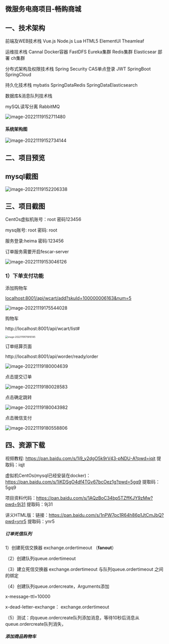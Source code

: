 ## 微服务电商项目-畅购商城

<meta name="referrer" content="no-referrer">

## 一、技术架构

前端及WEB技术栈 Vue.js Node.js Lua HTML5 ElementUl Theamleaf

运维技术栈 Cannal Docker容器 FastDFS Eureka集群 Redis集群 Elasticsear 部署 ch集群

分布式架构及权限技术栈 Spring Security CAS单点登录 JWT SpringBoot SpringCloud

持久化技术栈 mybatis SpringDataRedis SpringDataElasticsearch

数据库&消息队列技术栈

mySQL读写分离 RabbitMQ

<meta name="referrer" content="no-referrer">

![image-20221119152711480](https://i0.hdslb.com/bfs/album/804e08775a9be4d58249ab5a97542c80aa8ac63e.png)

####  系统架构图

![image-20221119152734144](https://i0.hdslb.com/bfs/album/1f9c822dd355b606dcac3e7dd5827db3f827654c.png)

## 二、项目预览

## mysql截图

![image-20221119152206338](https://i0.hdslb.com/bfs/album/9a99074a3e2348e573c4e05aa74825cd1b80aae5.png)



## 三、项目截图

CentOs虚拟机账号：root  		密码123456    

  mysq账号: root 	 密码: root

服务登录:heima 		密码:123456

订单服务需要开启fescar-server

![image-20221119153046126](https://i0.hdslb.com/bfs/album/fba4b4861d96c941114be5a77b975bc3519aa7b9.png)

### 1）下单支付功能

添加购物车

[localhost:8001/api/wcart/add?skuId=100000006163&num=5](http://localhost:8001/api/wcart/add?skuId=100000006163&num=5)

![image-20221119175544028](https://i0.hdslb.com/bfs/album/9615949f6854511bedd638d0448d142f4dfe7877.png)

购物车

http://localhost:8001/api/wcart/list#

<img src="https://i0.hdslb.com/bfs/album/18362d461454bcfccb5bc7a0df0465d22b910bba.png" alt="image-20221119175910145" style="zoom:50%;" />

订单结算页面

http://localhost:8001/api/worder/ready/order

![image-20221119180004639](https://i0.hdslb.com/bfs/album/9c22b58f0ee7ac224fa90e95cb72d34298b5131c.png)



点击提交订单

![image-20221119180028583](https://i0.hdslb.com/bfs/album/a2d2e5425f7c150c22f4da7522b6fb3563316fe8.png)

点击确定跳转

![image-20221119180043982](https://i0.hdslb.com/bfs/album/4dde17c0bdf53185aa5632b2632a39a3921ca93f.png)

点击微信支付

![image-20221119180558806](https://i0.hdslb.com/bfs/album/385d93f1d8f12e82b746ddcb043f310379154a1d.png)











## 四、资源下载

视频教程: https://pan.baidu.com/s/1j9_y2dgO5k9rV43-pNDU-A?pwd=iqjt 提取码：iqjt


虚拟机CentOs(mysql已经安装在docker)：https://pan.baidu.com/s/1iKDSgO4df4TGv67bcOez1g?pwd=5gq9  提取码：5gq9

 项目资料代码：https://pan.baidu.com/s/1AQzBoC34bp5TZffKJY9zMw?pwd=9j31 提取码：9j31

讲义HTML版：链接：https://pan.baidu.com/s/1nPW7pc1R64h86p1JtCmJbQ?pwd=ynr5 提取码：ynr5

##### 订单死信队列

1）创建死信交换器 exchange.ordertimeout （**fanout**）

（2）创建队列queue.ordertimeout

（3）建立死信交换器 exchange.ordertimeout 与队列queue.ordertimeout 之间的绑定

（4）创建队列queue.ordercreate，Arguments添加

x-message-ttl=10000

x-dead-letter-exchange： exchange.ordertimeout

（5）测试：向queue.ordercreate队列添加消息，等待10秒后消息从queue.ordercreate队列消失，

##### 添加商品购物车


